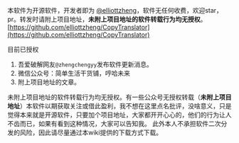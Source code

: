 本软件为开源软件，开发者即为 [@elliottzheng](https://github.com/elliottzheng)，软件无任何收费，欢迎star，pr。转发时请附上项目地址，**未附上项目地址的软件转载行为均无授权**。
[https://github.com/elliottzheng/CopyTranslator](https://github.com/elliottzheng/CopyTranslator)

目前已授权
1. 吾爱破解网友`@zhengchengyy`发布软件更新消息。
2. 微信公众号：简单生活干货铺，哼哈未来
3. 附上项目地址的文章。

未附上项目地址的软件转载行为均无授权。有一些公众号无授权转载（**未附上项目地址**）本软件以期获取关注或借此盈利，我不想在这里点名批评，没啥意义，只是觉得本来就是开源软件，只要加个项目地址，大家都开开心心的，他们的行为让人不齿而已，如果有看到这种情况，大家可以告知我。
此外本人不承担软件二次分发的风险，因此请尽量通过本wiki提供的下载方式下载。